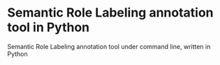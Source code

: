 # Semantic Role Labeling annotation tool in Python

Semantic Role Labeling annotation tool under command line, written in Python 
